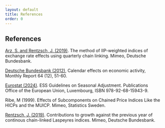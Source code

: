 ```yaml
---
layout: default
title: References
order: 0
---
```


## References

<a href="/documents/kixcc/ArzRentzsch2019.pdf" download>Arz, S. and Rentzsch, J. (2019)</a>. The method of IIP-weighted indices of exchange rate effects using quarterly chain linking. Mimeo, Deutsche Bundesbank.

<a href="https://www.bundesbank.de/resource/blob/707332/37db302ea1ea94fa8fd6b71916c17991/mL/2012-12-calendar-data.pdf" download>Deutsche Bundesbank (2012)</a>, Calendar effects on economic activity, Monthly Report 64 (12), 51-60.

<a href="https://ec.europa.eu/eurostat/documents/3859598/19355229/KS-GQ-24-012-EN-N.pdf/be954db6-64f5-c1a2-a0b8-0b4de2a5c707?version=1.0&t=1718182927069" download>Eurostat (2024)</a>. ESS Guidelines on Seasonal Adjustment. Publications Office of the European Union, Luxembourg, ISBN 978-92-68-15943-9.

Ribe, M (1999). Effects of Subcomponents on Chained Price Indices Like the HICPs and the MUICP. Mimeo, Statistics Sweden.

<a href="/documents/kixcc/Rentzsch2019.pdf" download>Rentzsch, J. (2019)</a>. Contributions to growth against the previous year of continous chain-linked Laspeyres indices. Mimeo, Deutsche Bundesbank.